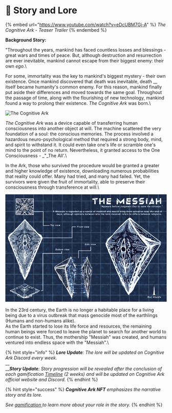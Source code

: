 # 📜 Story and Lore

{% embed url="https://www.youtube.com/watch?v=eDcUBM7Gj-A" %}
_The Cognitive Ark - Teaser Trailer_
{% endembed %}

&#x20;**Background Story:**

"Throughout the years, mankind has faced countless losses and blessings - great wars and times of peace. But, although destruction and resurrection are ever inevitable, mankind cannot escape from their biggest enemy: their own _ego_.\


For some, immortality was the key to mankind's biggest mystery - their own existence. Once mankind discovered that death was inevitable, death __ itself became humanity's common enemy. For this reason, mankind finally put aside their differences and moved towards the same goal. Throughout the passage of time, along with the flourishing of new technology, mankind found a way to prolong their existence. _The Cognitive Ark_ was born.\


![The Cognitive Ark](../.gitbook/assets/Present\_Backgrounds.png)

_The Cognitive Ark_ was a device capable of transferring human consciousness into another object at will. The machine scattered the very foundation of a soul: the conscious memories. The process involved a hazardous neuro-psychological method that required a strong body, mind, and spirit to withstand it. It could even take one's life or scramble one's mind to the point of no return. Nevertheless, it granted access to the One Consciousness - _"_The All'.\


In the Ark, those who survived the procedure would be granted a greater and higher knowledge of existence, downloading numerous probabilities that reality could offer. Many had tried, and many had failed. Yet, the survivors were given the fruit of immortality, able to preserve their consciousness through transference at will.\


![Mothership "Messiah" concept blueprint](<../.gitbook/assets/MESSIAH Blueprint V.01.png>)

In the 23rd century, the Earth is no longer a habitable place for a living being due to a virus outbreak that mass genocide most of the earthlings (Humans and non-humans alike).\
As the Earth started to lose its life force and resources, the remaining human beings were forced to leave the planet to search for another world to continue to exist. Thus, the mothership "Messiah" was created, and humans ventured into endless space with the "Messiah".\


{% hint style="info" %}
_**Lore Update**: The lore will be updated on Cognitive Ark Discord every week._\
__\
___**Story Update**: Story progression will be revealed after the conclusion of each gamification_ [_Timeline_](gamification/#the-timeline) _(2 weeks) and will be updated on Cognitive Ark official website and Discord._
{% endhint %}

{% hint style="success" %}
_**Cognitive Ark NFT** emphasizes the narrative story and its lore._

_See_ [_gamification_ ](gamification/#getting-started)_to learn more about your role in the story._
{% endhint %}
